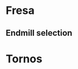 
# Fresa


## Endmill selection




# Tornos
<!--stackedit_data:
eyJoaXN0b3J5IjpbNTg3ODk5NDYxXX0=
-->